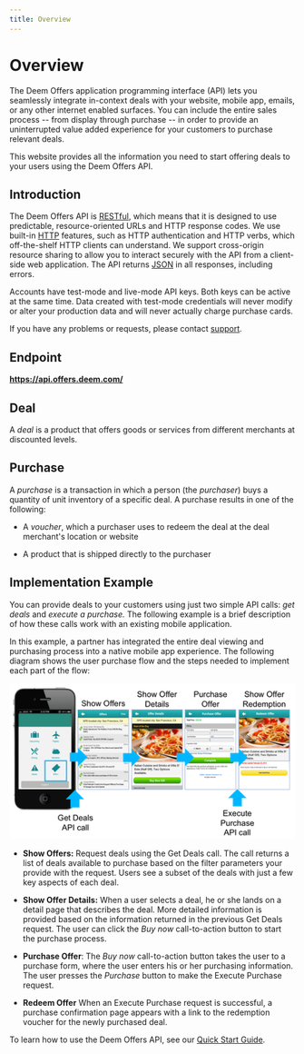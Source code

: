 ```yaml
---
title: Overview
---
```


# Overview

The Deem Offers application programming interface (API) lets you seamlessly integrate in-context deals with your  website, mobile app, emails, or any other internet enabled surfaces. You can include the entire sales process -- from display through purchase -- in order to provide an uninterrupted value added experience for your customers to purchase relevant deals.

This website provides all the information you need to start offering deals to your users using the Deem Offers API.

## Introduction

The Deem Offers API is [RESTful](http://en.wikipedia.org/wiki/Representational_State_Transfer), which means that it is designed to use predictable, resource-oriented URLs and HTTP response codes. We use built-in [HTTP](http://www.w3.org/Protocols/rfc2616/rfc2616-sec9.html) features, such as HTTP authentication and HTTP verbs, which off-the-shelf HTTP clients can understand. We support cross-origin resource sharing to allow you to interact securely with the API from a client-side web application. The API returns [JSON](http://en.wikipedia.org/wiki/JSON) in all responses, including errors.

Accounts have test-mode and live-mode API keys. Both keys can be active at the same time. Data created with test-mode credentials will never modify or alter your production data and will never actually charge purchase cards.

If you have any problems or requests, please contact [support](https://www.deem.com/programs/support).

## Endpoint

<b>https://api.offers.deem.com/</b>

## Deal

A _deal_ is a product that offers goods or services from different merchants at discounted levels.

## Purchase

A _purchase_ is a transaction in which a person (the _purchaser_) buys a quantity of unit inventory of a specific deal. A purchase results in one of the following:

* A _voucher_, which a purchaser uses to redeem the deal at the deal merchant's location or website

* A product that is shipped directly to the purchaser

## Implementation Example

You can provide deals to your customers using just two simple API calls: _get deals_ and _execute a purchase._ The following example is a brief description of how these calls work with an existing mobile application.

In this example, a partner has integrated the entire deal viewing and purchasing process into a native mobile app experience. The following diagram shows the user purchase flow and the steps needed to implement each part of the flow:

<img src="/images/mobile_use_example.png" alt="Mobile Example Image" >

* <b>Show Offers:</b> Request deals using the Get Deals call. The call returns a list of deals available to purchase based on the filter parameters your provide with the request. Users see a subset of the deals with just a few key aspects of each deal.

* <b>Show Offer Details:</b> When a user selects a deal, he or she lands on a detail page that describes the deal. More detailed information is provided based on the information returned in the previous Get Deals request. The user can click the *Buy now* call-to-action button to start the purchase process.

* <b>Purchase Offer</b>: The *Buy now* call-to-action button takes the user to a purchase form, where the user enters his or her purchasing information. The user presses the *Purchase* button to make the Execute Purchase request.

* <b>Redeem Offer</b> When an Execute Purchase request is successful, a purchase confirmation page appears with a link to the redemption voucher for the newly purchased deal.

To learn how to use the Deem Offers API, see our [Quick Start Guide](/v1/quick_start/).
